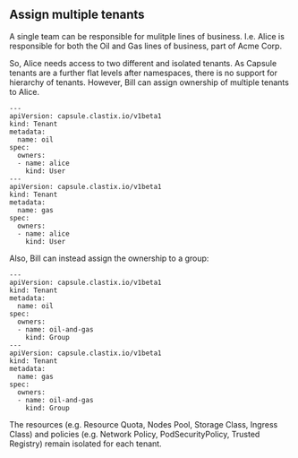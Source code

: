 ## Assign multiple tenants

A single team can be responsible for mulitple lines of business. I.e. Alice is responsible for both the Oil and Gas lines of business, part of Acme Corp.

So, Alice needs access to two different and isolated tenants.
As Capsule tenants are a further flat levels after namespaces, there is no support for hierarchy of tenants.
However, Bill can assign ownership of multiple tenants to Alice.

```
---
apiVersion: capsule.clastix.io/v1beta1
kind: Tenant
metadata:
  name: oil
spec:
  owners:
  - name: alice
    kind: User
---
apiVersion: capsule.clastix.io/v1beta1
kind: Tenant
metadata:
  name: gas
spec:
  owners:
  - name: alice
    kind: User
```

Also, Bill can instead assign the ownership to a group:

```
---
apiVersion: capsule.clastix.io/v1beta1
kind: Tenant
metadata:
  name: oil
spec:
  owners:
  - name: oil-and-gas
    kind: Group
---
apiVersion: capsule.clastix.io/v1beta1
kind: Tenant
metadata:
  name: gas
spec:
  owners:
  - name: oil-and-gas
    kind: Group
```

The resources (e.g. Resource Quota, Nodes Pool, Storage Class, Ingress Class) and policies (e.g. Network Policy, PodSecurityPolicy, Trusted Registry) remain isolated for each tenant.

